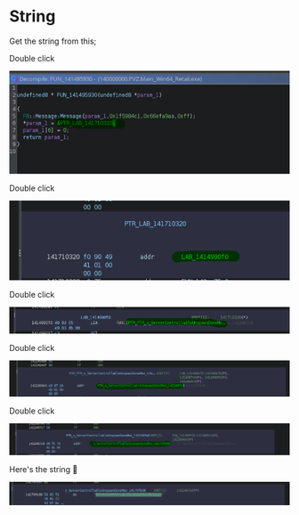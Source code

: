 # String

Get the string from this;

Double click

![image](/docs/GhidraStuff/TheOldStuff/Images/String/1.png)

Double click

![image](/docs/GhidraStuff/TheOldStuff/Images/String/2.png)

Double click

![image](/docs/GhidraStuff/TheOldStuff/Images/String/3.png)

Double click

![image](/docs/GhidraStuff/TheOldStuff/Images/String/4.png)

Double click

![image](/docs/GhidraStuff/TheOldStuff/Images/String/5.png)

Here's the string 🎉

![image](/docs/GhidraStuff/TheOldStuff/Images/String/6.png)
